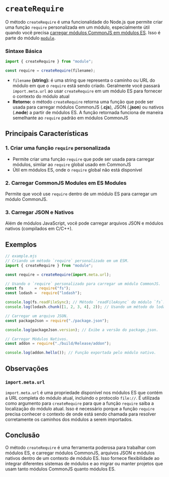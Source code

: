 # `createRequire`

O método `createRequire` é uma funcionalidade do Node.js que permite criar uma função `require` personalizada em um módulo, especialmente útil quando você precisa [carregar módulos CommonJS em módulos ES](../../conceitos-intermediarios/modulos/modulos-commonjs-modulos-es-mesmo-arquivo.md). Isso é parte do módulo [`module`](./module.md).

### Sintaxe Básica

```JavaScript
import { createRequire } from "module";

const require = createRequire(filename);
```

- `filename` **(string):** é uma string que representa o caminho ou URL do módulo em que o `require` está sendo criado. Geralmente você passará `import.meta.url` ao usar `createRequire` em um módulo ES para fornecer o contexto do módulo atual
- **Retorno:** o método `createRequire` retorna uma função que pode ser usada para carregar módulos CommonJS (**.cjs**), JSON (**.json**) ou nativos (**.node**) a partir de módulos ES. A função retornada funciona de maneira semelhante ao `require` padrão em módulos CommonJS

## Principais Características

### 1. Criar uma função `require` personalizada

- Permite criar uma função `require` que pode ser usada para carregar módulos, similar ao `require` global usado em CommonJS
- Útil em módulos ES, onde o `require` global não está disponível

### 2. Carregar CommonJS Modules em ES Modules

Permite que você use `require` dentro de um módulo ES para carregar um módulo CommonJS.

### 3. Carregar JSON e Nativos

Além de módulos JavaScript, você pode carregar arquivos JSON e módulos nativos (compilados em C/C++).

## Exemplos

```JavaScript
// example.mjs
// Criando um método `require` personalizado em um ESM.
import { createRequire } from "module";

const require = createRequire(import.meta.url);

// Usando o `require` personalizado para carregar um módulo CommonJS.
const fs     = require("fs");
const lodash =  require("lodash");

console.log(fs.readFileSync); // Método `readFileAsync` do módulo `fs`.
console.log(lodash.chunk([1, 2, 3, 4], 2)); // Usando um método do lodash.

// Carregar um arquivo JSON.
const packageJson = require("./package.json");

console.log(packageJson.version); // Exibe a versão do package.json.

// Carregar Módulos Nativos.
const addon = require("./build/Release/addon");

console.log(addon.hello()); // Função exportada pelo módulo nativo.
```

## Observações

### <a id="importmetaurl">`import.meta.url`</a>

`import.meta.url` é uma propriedade disponível nos módulos ES que contém a URL completa do módulo atual, incluindo o protocolo `file://`. É utilizada como argumento para `createRequire` para que a função `require` saiba a localização do módulo atual. Isso é necessário porque a função `require` precisa conhecer o contexto de onde está sendo chamada para resolver corretamente os caminhos dos módulos a serem importados.

## Conclusão

O método `createRequire` é uma ferramenta poderosa para trabalhar com módulos ES, e carregar módulos CommonJS, arquivos JSON e módulos nativos dentro de um contexto de módulo ES. Isso fornece flexibilidade ao integrar diferentes sistemas de módulos e ao migrar ou manter projetos que usam tanto módulos CommonJS quanto módulos ES.